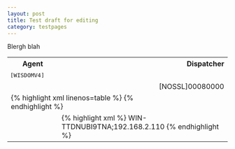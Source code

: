 ```yaml
---
layout: post
title: Test draft for editing
category: testpages
---
```

Blergh blah
<!-- more -->

<table>
  <tr>
    <th style="width:100px;">Agent</th>
    <th>&nbsp;</th>
    <th style="width:100px;text-align:right;">Dispatcher</th>
  </tr>
  <tr>
    <td colspan="2" style="font-family:monospace;">[WISDOMV4]</td><td>&nbsp;</td>
  </tr>
  <tr>
    <td>&nbsp;</td><td colspan="2" style="text-align:right;">[NOSSL]00080000</td>
  </tr>
  <tr>
    <td colspan="2">{% highlight xml linenos=table %}
<WISDOM WUID="{6AE2E5B5-D5C8-4728-A10A-12E25BD5F995}" 
        Job="GETDISPATCHERLIST" 
        Name="W2K3-TEST-01" 
        SetStatus="no" 
        wds2was="0" 
        DispatcherListGUID="" 
        incoffline="yes">
</WISDOM>{% endhighlight %}</td><td>&nbsp;</td>
  </tr>
<tr>
    <td>&nbsp;</td><td colspan="2">{% highlight xml %}
<?xml version="1.0" encoding="UTF-16"?>
<DISPATCHERLIST DispatcherListGUID="{D1BE2F8D-456A-4F3B-8322-4E81FBEAF189}">
  <ip guid="{3CCBDB70-2391-46D5-B2AF-6CDF197D0427}" 
      online="yes">
      WIN-TTDNUBI9TNA;192.168.2.110
  </ip>
</DISPATCHERLIST>
{% endhighlight %}</td></tr>
</table>